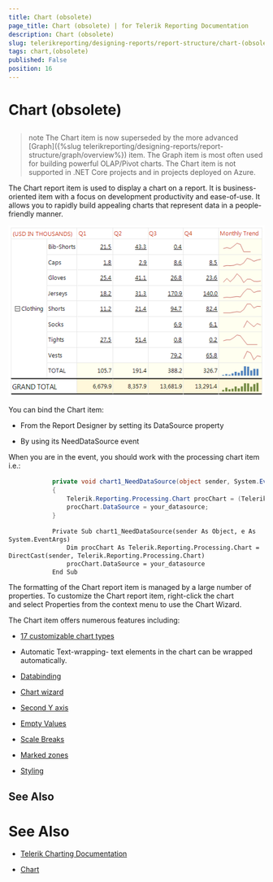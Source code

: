 ```yaml
---
title: Chart (obsolete)
page_title: Chart (obsolete) | for Telerik Reporting Documentation
description: Chart (obsolete)
slug: telerikreporting/designing-reports/report-structure/chart-(obsolete)
tags: chart,(obsolete)
published: False
position: 16
---
```


# Chart (obsolete)



## 

>note The Chart item is now superseded by the more advanced [Graph]({%slug telerikreporting/designing-reports/report-structure/graph/overview%}) item.             The Graph item is most often used for building powerful OLAP/Pivot charts.           The Chart item is not supported in .NET Core projects and in projects deployed on Azure.           


The Chart report item is used to display a chart on a report. It is business-oriented item with a           focus on development productivity and ease-of-use. It allows you to rapidly build appealing charts           that represent data in a people-friendly manner.           

  ![Sparkline Chart\Sparkline Chart](images/Graph/SparklineChart.png)



You can bind the Chart item:

* From the Report Designer by setting its DataSource property

* By using its NeedDataSource event

When you are in the event, you should work with the processing chart item i.e.:

	
````C#
			private void chart1_NeedDataSource(object sender, System.EventArgs e)
			{
				Telerik.Reporting.Processing.Chart procChart = (Telerik.Reporting.Processing.Chart)sender;
				procChart.DataSource = your_datasource;
			}
````
````VB.NET
			Private Sub chart1_NeedDataSource(sender As Object, e As System.EventArgs)
				Dim procChart As Telerik.Reporting.Processing.Chart = DirectCast(sender, Telerik.Reporting.Processing.Chart)
				procChart.DataSource = your_datasource
			End Sub
````



The formatting of the Chart report item is managed by a large number of properties.           To customize the Chart report item, right-click the chart and select Properties from           the context menu to use the Chart Wizard.         

The Chart item offers numerous features including:

* [17 customizable chart types](7377B896-2B2A-4EB6-BF58-E82E4D5BCF39)

* Automatic Text-wrapping- text elements in the chart can be wrapped automatically.

* [Databinding](48673F68-F7A8-4742-B480-ED7F8352E83D)

* [Chart wizard](486151D3-3162-4815-ACFA-1AF441A9C520)

* [Second Y axis](86F9874F-2930-4E1D-A6C6-06ABB26FB4DA)

* [Empty Values](82EC620B-D42B-46FB-805B-AC2C85232652)

* [Scale Breaks](EB54443C-0410-45F5-80CA-71DF8039CD80)

* [Marked zones](B4ED9BAA-EEB3-4142-B9BA-70CA375441FC)

* [Styling](2CFC6F7D-0B66-4C30-B744-65B05C2A78C7) [](http://www.telerik.com/help/aspnet/chart/introduction.html) 

## See Also


# See Also

 * [Telerik Charting Documentation](http://www.telerik.com/help/aspnet/chart)

 * [Chart](/reporting/api/Telerik.Reporting.Chart) 
